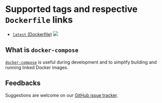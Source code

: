 # Supported tags and respective `Dockerfile` links

  * [`latest` (Dockerfile)](https://github.com/wernight/docker-compose/blob/master/Dockerfile) [![](https://images.microbadger.com/badges/image/wernight/docker-compose.svg)](https://microbadger.com/images/wernight/docker-compose "Get your own image badge on microbadger.com")


## What is `docker-compose`

[`docker-compose`](https://docs.docker.com/compose/) is useful during development and to simplify building and running linked Docker images.

## Feedbacks

Suggestions are welcome on our [GitHub issue tracker](https://github.com/wernight/docker-compose/issues).
